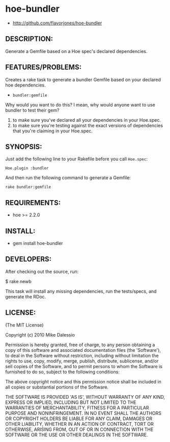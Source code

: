 # hoe-bundler

* http://github.com/flavorjones/hoe-bundler

## DESCRIPTION:

Generate a Gemfile based on a Hoe spec's declared dependencies.

## FEATURES/PROBLEMS:

Creates a rake task to generate a bundler Gemfile based on your declared hoe dependencies.

* `bundler:gemfile`

Why would you want to do this? I mean, why would anyone want to use bundler to test their gem?

1. to make sure you've declared all your dependencies in your Hoe.spec.
2. to make sure you're testing against the exact versions of dependencies that you're claiming in your Hoe.spec.

## SYNOPSIS:

Just add the following line to your Rakefile before you call `Hoe.spec`:

    Hoe.plugin :bundler

And then run the following command to generate a Gemfile:

    rake bundler:gemfile

## REQUIREMENTS:

* hoe >= 2.2.0

## INSTALL:

* gem install hoe-bundler

## DEVELOPERS:

After checking out the source, run:

  $ rake newb

This task will install any missing dependencies, run the tests/specs,
and generate the RDoc.

## LICENSE:

(The MIT License)

Copyright (c) 2010 Mike Dalessio

Permission is hereby granted, free of charge, to any person obtaining
a copy of this software and associated documentation files (the
'Software'), to deal in the Software without restriction, including
without limitation the rights to use, copy, modify, merge, publish,
distribute, sublicense, and/or sell copies of the Software, and to
permit persons to whom the Software is furnished to do so, subject to
the following conditions:

The above copyright notice and this permission notice shall be
included in all copies or substantial portions of the Software.

THE SOFTWARE IS PROVIDED 'AS IS', WITHOUT WARRANTY OF ANY KIND,
EXPRESS OR IMPLIED, INCLUDING BUT NOT LIMITED TO THE WARRANTIES OF
MERCHANTABILITY, FITNESS FOR A PARTICULAR PURPOSE AND NONINFRINGEMENT.
IN NO EVENT SHALL THE AUTHORS OR COPYRIGHT HOLDERS BE LIABLE FOR ANY
CLAIM, DAMAGES OR OTHER LIABILITY, WHETHER IN AN ACTION OF CONTRACT,
TORT OR OTHERWISE, ARISING FROM, OUT OF OR IN CONNECTION WITH THE
SOFTWARE OR THE USE OR OTHER DEALINGS IN THE SOFTWARE.
